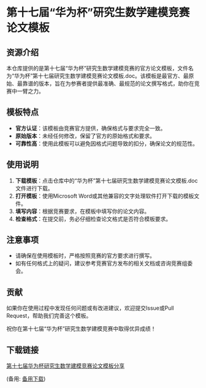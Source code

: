 # 第十七届“华为杯”研究生数学建模竞赛论文模板

## 资源介绍

本仓库提供的是第十七届“华为杯”研究生数学建模竞赛的官方论文模板，文件名为“华为杯”第十七届研究生数学建模竞赛论文模板.doc。该模板是最官方、最原始、最靠谱的版本，旨在为参赛者提供最准确、最规范的论文撰写格式，助你在竞赛中一臂之力。

## 模板特点

- **官方认证**：该模板由竞赛官方提供，确保格式与要求完全一致。
- **原始版本**：未经任何修改，保留了官方的原始格式和要求。
- **可靠性高**：使用此模板可以避免因格式问题导致的扣分，确保论文的规范性。

## 使用说明

1. **下载模板**：点击仓库中的“华为杯”第十七届研究生数学建模竞赛论文模板.doc文件进行下载。
2. **打开模板**：使用Microsoft Word或其他兼容的文字处理软件打开下载的模板文件。
3. **填写内容**：根据竞赛要求，在模板中填写你的论文内容。
4. **检查格式**：在提交前，务必仔细检查论文格式是否符合模板要求。

## 注意事项

- 请确保在使用模板时，严格按照竞赛的官方要求进行撰写。
- 如有任何格式上的疑问，建议参考竞赛官方发布的相关文档或咨询竞赛组委会。

## 贡献

如果你在使用过程中发现任何问题或有改进建议，欢迎提交Issue或Pull Request，帮助我们完善这个模板。

祝你在第十七届“华为杯”研究生数学建模竞赛中取得优异成绩！

## 下载链接
[第十七届华为杯研究生数学建模竞赛论文模板分享](https://pan.quark.cn/s/bd00b39dbea6) 

(备用: [备用下载](https://pan.baidu.com/s/1mD7VNn1HawYe0LXrBwShog?pwd=1234))
